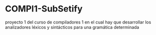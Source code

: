 # COMPI1-SubSetify
proyecto 1 del curso de compiladores 1 en el cual hay que desarrollar los analizadores léxicos y sintácticos para una gramática determinada
